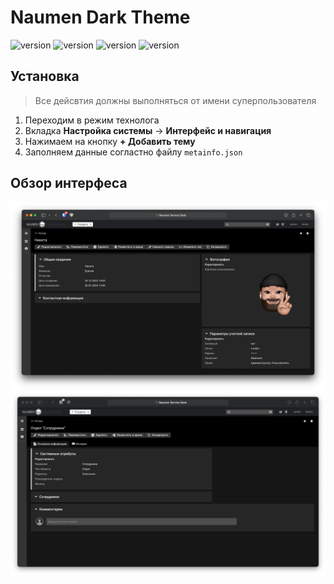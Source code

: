 # Naumen Dark Theme
![version](https://img.shields.io/badge/NSD-4%2E15%2E5-success)  ![version](https://img.shields.io/badge/NSD-4%2E16%2E5-success) ![version](https://img.shields.io/badge/NSD-4%2E17%2E5-success) ![version](https://img.shields.io/badge/NSD-4%2E18-success)

## Установка
> Все дейсвтия должны выполняться от имени суперпользователя
1. Переходим в режим технолога
1. Вкладка **Настройка системы** -> **Интерфейс и навигация**
1. Нажимаем на кнопку **+ Добавить тему**
1. Заполняем данные согластно файлу `metainfo.json`

## Обзор интерфеса
![Карточка сотрудника](./images/employee.png)
![Карточка отдела](./images/ou.png)